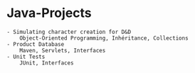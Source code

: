 # Java-Projects

	- Simulating character creation for D&D
		Object-Oriented Programming, Inhéritance, Collections
	- Product Database
		Maven, Servlets, Interfaces
	- Unit Tests
		JUnit, Interfaces

